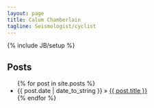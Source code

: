 ```yaml
---
layout: page
title: Calum Chamberlain
tagline: Seismologist/cyclist
---
```

{% include JB/setup %}



## Posts

<ul class="posts">
  {% for post in site.posts %}
    <li><span>{{ post.date | date_to_string }}</span> &raquo; <a href="{{ BASE_PATH }}{{ post.url }}">{{ post.title }}</a></li>
  {% endfor %}
</ul>
